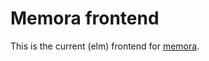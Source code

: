 
# Memora frontend

This is the current (elm) frontend for [memora](https://github.com/jpalardy/memora).

